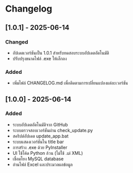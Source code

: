 # Changelog

## [1.0.1] - 2025-06-14

### Changed
- อัปเดตเวอร์ชันเป็น 1.0.1 สำหรับทดสอบระบบอัปเดตอัตโนมัติ
- ปรับปรุงขนาดไฟล์ .exe ให้เล็กลง

### Added
- เพิ่มไฟล์ CHANGELOG.md เพื่อติดตามการเปลี่ยนแปลงแต่ละเวอร์ชัน

## [1.0.0] - 2025-06-14

### Added
- ระบบอัปเดตอัตโนมัติจาก GitHub
- ระบบตรวจสอบเวอร์ชันผ่าน check_update.py
- สคริปต์อัปเดต update_app.bat
- ระบบแสดงเวอร์ชันใน title bar
- การสร้าง .exe ด้วย PyInstaller
- UI ใช้โค้ด Python ล้วน (ไม่ใช้ .ui XML)
- เชื่อมโยง MySQL database
- อ่านไฟล์ Excel และประมวลผลข้อมูล
